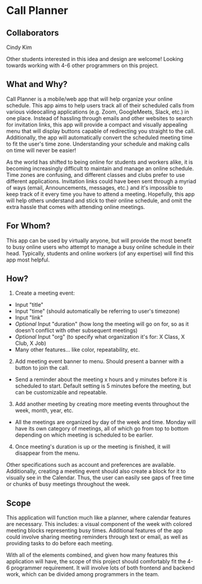 # Call Planner

## Collaborators
Cindy Kim

Other students interested in this idea and design are welcome! Looking towards working with 4-6 other programmers on this project.

## What and Why?
Call Planner is a mobile/web app that will help organize your online schedule. This app aims to help users track all of their scheduled calls from various videocalling applications (e.g. Zoom, GoogleMeets, Slack, etc.) in one place. Instead of hassling through emails and other websites to search for invitation links, this app will provide a compact and visually appealing menu that will display buttons capable of redirecting you straight to the call. Additionally, the app will automatically convert the scheduled meeting time to fit the user's time zone. Understanding your schedule and making calls on time will never be easier!

As the world has shifted to being online for students and workers alike, it is becoming increasingly difficult to maintain and manage an online schedule. Time zones are confusing, and different classes and clubs prefer to use different applications. Invitation links could have been sent through a myriad of ways (email, Announcements, messages, etc.) and it's impossible to keep track of it every time you have to attend a meeting. Hopefully, this app will help others understand and stick to their online schedule, and omit the extra hassle that comes with attending online meetings.

## For Whom?
This app can be used by virtually anyone, but will provide the most benefit to busy online users who attempt to manage a busy online schedule in their head. Typically, students and online workers (of any expertise) will find this app most helpful.

## How?
1. Create a meeting event:
  - Input "title"
  - Input "time" (should automatically be referring to user's timezone)
  - Input "link"
  - *Optional* Input "duration" (how long the meeting will go on for, so as it doesn't conflict with other subsequent     meetings)
  - *Optional* Input "org" (to specify what organization it's for: X Class, X Club, X Job)
  - Many other features... like color, repeatability, etc.
2. Add meeting event banner to menu. Should present a banner with a button to join the call.
  - Send a reminder about the meeting x hours and y minutes before it is scheduled to start. Default setting is 5         minutes before the meeting, but can be customizable and repeatable.
3. Add another meeting by creating more meeting events throughout the week, month, year, etc.
  - All the meetings are organized by day of the week and time. Monday will have its own category of meetings, all of     which go from top to bottom depending on which meeting is scheduled to be earlier.
4. Once meeting's duration is up or the meeting is finished, it will disappear from the menu.

Other specifications such as account and preferences are available. Additionally, creating a meeting event should also create a block for it to visually see in the Calendar. Thus, the user can easily see gaps of free time or chunks of busy meetings throughout the week.

## Scope
This application will function much like a planner, where calendar features are necessary. This includes: a visual component of the week with colored meeting blocks representing busy times. Additional features of the app could involve sharing meeting reminders through text or email, as well as providing tasks to do before each meeting.

With all of the elements combined, and given how many features this application will have, the scope of this project should comfortably fit the 4-6 programmer requirement. It will involve lots of both frontend and backend work, which can be divided among programmers in the team.
